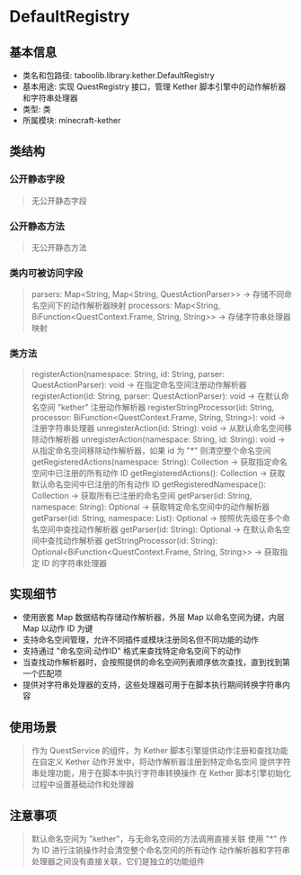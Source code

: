 # DefaultRegistry

## 基本信息
- 类名和包路径: taboolib.library.kether.DefaultRegistry
- 基本用途: 实现 QuestRegistry 接口，管理 Kether 脚本引擎中的动作解析器和字符串处理器
- 类型: 类
- 所属模块: minecraft-kether

## 类结构
### 公开静态字段
> 无公开静态字段

### 公开静态方法
> 无公开静态方法

### 类内可被访问字段
> parsers: Map<String, Map<String, QuestActionParser>> -> 存储不同命名空间下的动作解析器映射
> processors: Map<String, BiFunction<QuestContext.Frame, String, String>> -> 存储字符串处理器映射

### 类方法
> registerAction(namespace: String, id: String, parser: QuestActionParser): void -> 在指定命名空间注册动作解析器
> registerAction(id: String, parser: QuestActionParser): void -> 在默认命名空间 "kether" 注册动作解析器
> registerStringProcessor(id: String, processor: BiFunction<QuestContext.Frame, String, String>): void -> 注册字符串处理器
> unregisterAction(id: String): void -> 从默认命名空间移除动作解析器
> unregisterAction(namespace: String, id: String): void -> 从指定命名空间移除动作解析器，如果 id 为 "*" 则清空整个命名空间
> getRegisteredActions(namespace: String): Collection<String> -> 获取指定命名空间中已注册的所有动作 ID
> getRegisteredActions(): Collection<String> -> 获取默认命名空间中已注册的所有动作 ID
> getRegisteredNamespace(): Collection<String> -> 获取所有已注册的命名空间
> getParser(id: String, namespace: String): Optional<QuestActionParser> -> 获取特定命名空间中的动作解析器
> getParser(id: String, namespace: List<String>): Optional<QuestActionParser> -> 按照优先级在多个命名空间中查找动作解析器
> getParser(id: String): Optional<QuestActionParser> -> 在默认命名空间中查找动作解析器
> getStringProcessor(id: String): Optional<BiFunction<QuestContext.Frame, String, String>> -> 获取指定 ID 的字符串处理器

## 实现细节
- 使用嵌套 Map 数据结构存储动作解析器，外层 Map 以命名空间为键，内层 Map 以动作 ID 为键
- 支持命名空间管理，允许不同插件或模块注册同名但不同功能的动作
- 支持通过 "命名空间:动作ID" 格式来查找特定命名空间下的动作
- 当查找动作解析器时，会按照提供的命名空间列表顺序依次查找，直到找到第一个匹配项
- 提供对字符串处理器的支持，这些处理器可用于在脚本执行期间转换字符串内容

## 使用场景
> 作为 QuestService 的组件，为 Kether 脚本引擎提供动作注册和查找功能
> 在自定义 Kether 动作开发中，将动作解析器注册到特定命名空间
> 提供字符串处理功能，用于在脚本中执行字符串转换操作
> 在 Kether 脚本引擎初始化过程中设置基础动作和处理器

## 注意事项
> 默认命名空间为 "kether"，与无命名空间的方法调用直接关联
> 使用 "*" 作为 ID 进行注销操作时会清空整个命名空间的所有动作
> 动作解析器和字符串处理器之间没有直接关联，它们是独立的功能组件
